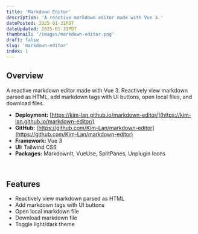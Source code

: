 ```yaml
---
title: 'Markdown Editor'
description: 'A reactive markdown editor made with Vue 3.'
datePosted: 2025-01-31PDT
dateUpdated: 2025-01-31PDT
thumbnail: '/images/markdown-editor.png'
draft: false
slug: 'markdown-editor'
index: 1
---
```


## Overview

A reactive markdown editor made with Vue 3. Reactively view markdown parsed as HTML, add markdown tags with UI buttons, open local files, and download files.

- **Deployment:** <u>[https://kim-lan.github.io/markdown-editor/](https://kim-lan.github.io/markdown-editor/)</u>
- **GitHub:** <u>[https://github.com/Kim-Lan/markdown-editor](https://github.com/Kim-Lan/markdown-editor)</u>
- **Framework:** Vue 3
- **UI:** Tailwind CSS
- **Packages:** MarkdownIt, VueUse, SplitPanes, Unplugin Icons

<br />

## Features

- Reactively view markdown parsed as HTML
- Add markdown tags with UI buttons
- Open local markdown file
- Download markdown file
- Toggle light/dark theme
